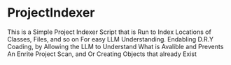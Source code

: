 # ProjectIndexer
This is a Simple Project Indexer Script that is Run to Index Locations of Classes, Files, and so on For easy LLM Understanding.  Endabling D.R.Y Coading, by Allowing the LLM to Understand What is Avalible and Prevents An Enrite Project Scan, and Or Creating Objects that already Exist
